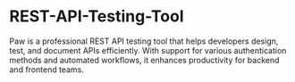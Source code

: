 # REST-API-Testing-Tool
Paw is a professional REST API testing tool that helps developers design, test, and document APIs efficiently. With support for various authentication methods and automated workflows, it enhances productivity for backend and frontend teams.
